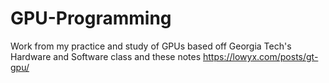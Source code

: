 # GPU-Programming
Work from my practice and study of GPUs based off Georgia Tech's Hardware and Software class and these notes https://lowyx.com/posts/gt-gpu/
